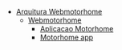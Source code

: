 * [Arquitura Webmotorhome](HOME)
  * [Webmotorhome](Webmotorhome/HOME)
    * [Aplicacao Motorhome](Webmotorhome/Aplicacao%20Motorhome/HOME)
    * [Motorhome app](Webmotorhome/Motorhome%20app/HOME)
